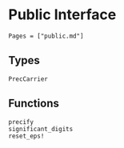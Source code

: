 # Public Interface

```@index
Pages = ["public.md"]
```

## Types
```@docs
PrecCarrier
```

## Functions
```@docs
precify
significant_digits
reset_eps!
```
